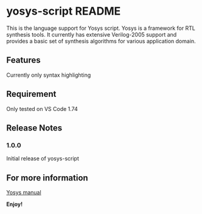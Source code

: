 # yosys-script README

This is the language support for Yosys script. 
Yosys is a framework for RTL synthesis tools. It currently has extensive Verilog-2005 support and provides a basic set of synthesis algorithms for various application domain.

## Features

Currently only syntax highlighting 

## Requirement

Only tested on VS Code 1.74

## Release Notes

### 1.0.0

Initial release of yosys-script

## For more information

[Yosys manual](https://yosyshq.net/yosys/documentation.html)

**Enjoy!**
